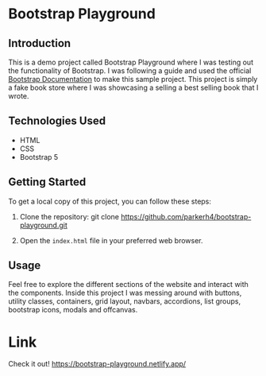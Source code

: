 # Bootstrap Playground


## Introduction
This is a demo project called Bootstrap Playground where I was testing out the functionality of Bootstrap.
I was following a guide and used the official [Bootstrap Documentation](https://getbootstrap.com/docs/5.0/getting-started/introduction/) to make this sample project.
This project is simply a fake book store where I was showcasing a selling a best selling book that I wrote.


## Technologies Used

- HTML
- CSS
- Bootstrap 5

## Getting Started

To get a local copy of this project, you can follow these steps:

1. Clone the repository:
 git clone https://github.com/parkerh4/bootstrap-playground.git
 
 2. Open the `index.html` file in your preferred web browser.

## Usage

Feel free to explore the different sections of the website and interact with the components. Inside this project I was messing around with buttons, utility classes, containers, grid layout, navbars, accordions, list groups, bootstrap icons, modals and offcanvas.

# Link
Check it out!
https://bootstrap-playground.netlify.app/
